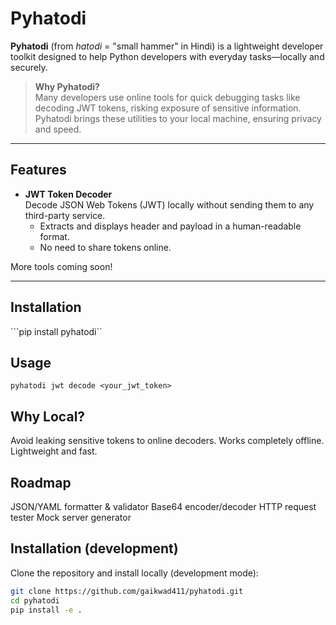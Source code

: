 # Pyhatodi

**Pyhatodi** (from *hatodi* = "small hammer" in Hindi) is a lightweight developer toolkit designed to help Python developers with everyday tasks—locally and securely.  

> **Why Pyhatodi?**  
> Many developers use online tools for quick debugging tasks like decoding JWT tokens, risking exposure of sensitive information. Pyhatodi brings these utilities to your local machine, ensuring privacy and speed.

---

## Features

- **JWT Token Decoder**  
  Decode JSON Web Tokens (JWT) locally without sending them to any third-party service.  
  - Extracts and displays header and payload in a human-readable format.
  - No need to share tokens online.

More tools coming soon!

---

## Installation
```pip install pyhatodi``

## Usage
```pyhatodi jwt decode <your_jwt_token>```


## Why Local?
Avoid leaking sensitive tokens to online decoders.
Works completely offline.
Lightweight and fast.

## Roadmap
JSON/YAML formatter & validator
Base64 encoder/decoder
HTTP request tester 
Mock server generator

## Installation (development)

Clone the repository and install locally (development mode):

```bash
git clone https://github.com/gaikwad411/pyhatodi.git
cd pyhatodi
pip install -e .
```

